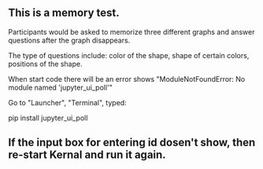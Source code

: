 ## This is a memory test. 

Participants would be asked to memorize three different graphs and answer questions after the graph disappears. 

The type of questions include: color of the shape, shape of certain colors, positions of the shape.

When start code there will be an error shows "ModuleNotFoundError: No module named 'jupyter_ui_poll'"

Go to "Launcher", "Terminal", typed:

pip install jupyter_ui_poll

## If the input box for entering id dosen't show, then re-start Kernal and run it again.
